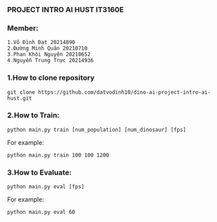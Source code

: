 ### PROJECT INTRO AI HUST IT3160E
### Member:
    1.Võ Đình Đạt 20214890
    2.Đường Minh Quân 20210710
    3.Phan Khôi Nguyên 20210652
    4.Nguyễn Trung Trực 20214936


### 1.How to clone repository
```
git clone https://github.com/datvodinh10/dino-ai-project-intro-ai-hust.git
```

### 2.How to Train:
```
python main.py train [num_population] [num_dinosaur] [fps]
```
For example:
```
python main.py train 100 100 1200
```
### 3.How to Evaluate:
```
python main.py eval [fps]
```
For example:
```
python main.py eval 60
```